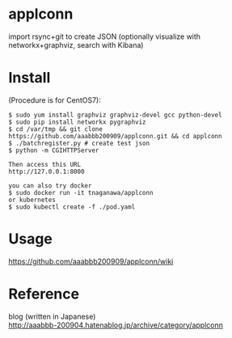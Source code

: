 # applconn
import rsync+git to create JSON (optionally visualize with networkx+graphviz, search with Kibana)

# Install
(Procedure is for CentOS7):
~~~~
$ sudo yum install graphviz graphviz-devel gcc python-devel
$ sudo pip install networkx pygraphviz
$ cd /var/tmp && git clone https://github.com/aaabbb200909/applconn.git && cd applconn
$ ./batchregister.py # create test json
$ python -m CGIHTTPServer

Then access this URL
http://127.0.0.1:8000

you can also try docker
$ sudo docker run -it tnaganawa/applconn
or kubernetes
$ sudo kubectl create -f ./pod.yaml
~~~~

# Usage
https://github.com/aaabbb200909/applconn/wiki

# Reference
blog (written in Japanese)  
http://aaabbb-200904.hatenablog.jp/archive/category/applconn


